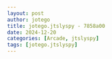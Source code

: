 ```yaml
---
layout: post
author: jotego
title: jotego.jtslyspy - 7858a00
date: 2024-12-20
categories: [Arcade, jtslyspy]
tags: [jotego.jtslyspy]
---
```


